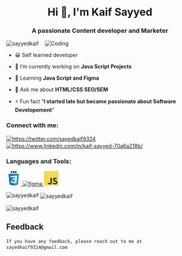 <h1 align="center">Hi 👋, I'm Kaif Sayyed</h1>
<h3 align="center">A passionate Content developer and Marketer</h3>
<img align="right" alt="Coding" width="400"
    src="https://i.pinimg.com/originals/16/fe/7e/16fe7e7fb6eebb3087b6dc418748ee56.gif" </img>


<p align="left"> <img src="https://komarev.com/ghpvc/?username=sayyedkaif&label=Profile%20views&color=0e75b6&style=flat"
        alt="sayyedkaif" /> </p>

- 😀 Self learned developer

- 🔭 I’m currently working on **Java Script Projects**

- 🌱 Learning **Java Script and Figma**

- 💬 Ask me about **HTML/CSS SEO/SEM**

- ⚡ Fun fact "**I started late but became passionate about Software Developement**"

<h3 align="left">Connect with me:</h3>
<p align="left">
    <a href="https://twitter.com/https://twitter.com/sayedkaif9324" target="blank"><img align="center"
            src="https://raw.githubusercontent.com/rahuldkjain/github-profile-readme-generator/master/src/images/icons/Social/twitter.svg"
            alt="https://twitter.com/sayedkaif9324" height="30" width="40" /></a>
    <a href="https://linkedin.com/in/https://www.linkedin.com/in/kaif-sayyed-70a6a218b/" target="blank"><img
            align="center"
            src="https://raw.githubusercontent.com/rahuldkjain/github-profile-readme-generator/master/src/images/icons/Social/linked-in-alt.svg"
            alt="https://www.linkedin.com/in/kaif-sayyed-70a6a218b/" height="30" width="40" /></a>
</p>

<h3 align="left">Languages and Tools:</h3>
<p align="left"> <a href="https://www.w3schools.com/css/" target="_blank" rel="noreferrer"> <img
            src="https://raw.githubusercontent.com/devicons/devicon/master/icons/css3/css3-original-wordmark.svg"
            alt="css3" width="40" height="40" /> </a> <a href="https://www.figma.com/" target="_blank" rel="noreferrer">
        <img src="https://www.vectorlogo.zone/logos/figma/figma-icon.svg" alt="figma" width="40" height="40" /> </a> <a
        href="https://developer.mozilla.org/en-US/docs/Web/JavaScript" target="_blank" rel="noreferrer"> <img
            src="https://raw.githubusercontent.com/devicons/devicon/master/icons/javascript/javascript-original.svg"
            alt="javascript" width="40" height="40" /> </a> </p>

<p><img align="left"
        src="https://github-readme-stats.vercel.app/api/top-langs?username=sayyedkaif&show_icons=true&locale=en&layout=compact"
        alt="sayyedkaif" /></p>

<p>&nbsp;<img align="center"
        src="https://github-readme-stats.vercel.app/api?username=sayyedkaif&show_icons=true&locale=en"
        alt="sayyedkaif" /></p>

<p><img align="center" src="https://github-readme-streak-stats.herokuapp.com/?user=sayyedkaif&" alt="sayyedkaif" /></p>

<h2 id="feedback">Feedback</h2>
<pre><code><span class="hljs-keyword">If</span> you have any feedback, please reach <span class="hljs-keyword">out</span> to me <span class="hljs-keyword">at</span> sayedkaif9324@gmail.com
    </code></pre>
